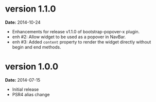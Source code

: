 version 1.1.0
=============
**Date:** 2014-10-24

- Enhancements for release v1.1.0 of bootstrap-popover-x plugin.
- enh #2: Allow widget to be used as a popover in NavBar.
- enh #3: Added `content` property to render the widget directly without begin and end methods.


version 1.0.0
=============
**Date:** 2014-07-15
- Initial release
- PSR4 alias change
